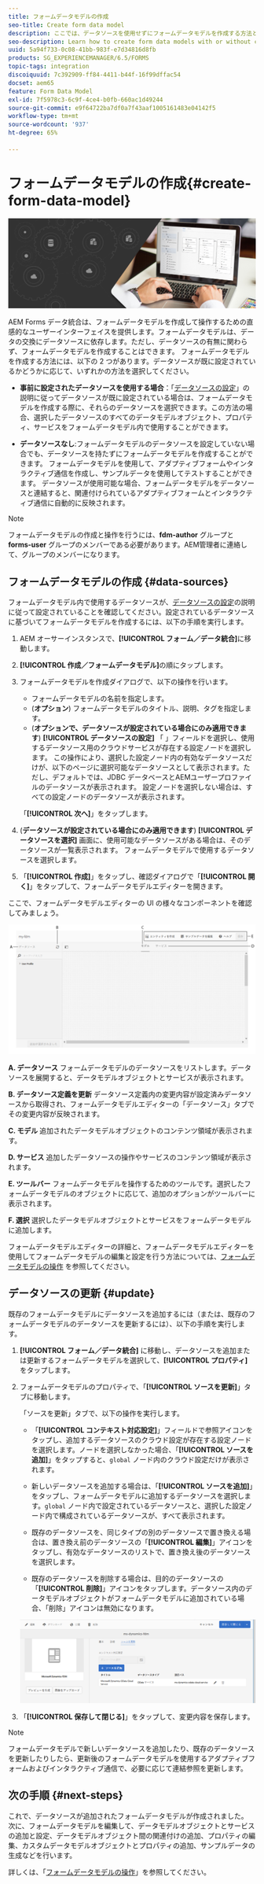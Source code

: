 ```yaml
---
title: フォームデータモデルの作成
seo-title: Create form data model
description: ここでは、データソースを使用せずにフォームデータモデルを作成する方法と、既に設定されているデータソースを使用してフォームデータモデルを作成する方法について説明します。
seo-description: Learn how to create form data models with or without configured data sources.
uuid: 5a94f733-0c08-41bb-983f-e7d34816d8fb
products: SG_EXPERIENCEMANAGER/6.5/FORMS
topic-tags: integration
discoiquuid: 7c392909-ff84-4411-b44f-16f99dffac54
docset: aem65
feature: Form Data Model
exl-id: 7f5978c3-6c9f-4ce4-b0fb-660ac1d49244
source-git-commit: e9f64722ba7df0a7f43aaf1005161483e04142f5
workflow-type: tm+mt
source-wordcount: '937'
ht-degree: 65%

---
```


# フォームデータモデルの作成{#create-form-data-model}

![hero-image](do-not-localize/data-integration.png)

AEM Forms データ統合は、フォームデータモデルを作成して操作するための直感的なユーザーインターフェイスを提供します。フォームデータモデルは、データの交換にデータソースに依存します。ただし、データソースの有無に関わらず、フォームデータモデルを作成することはできます。 フォームデータモデルを作成する方法には、以下の 2 つがあります。データソースが既に設定されているかどうかに応じて、いずれかの方法を選択してください。

* **事前に設定されたデータソースを使用する場合**：「[データソースの設定](../../forms/using/configure-data-sources.md)」の説明に従ってデータソースが既に設定されている場合は、フォームデータモデルを作成する際に、それらのデータソースを選択できます。この方法の場合、選択したデータソースのすべてのデータモデルオブジェクト、プロパティ、サービスをフォームデータモデル内で使用することができます。

* **データソースなし**:フォームデータモデルのデータソースを設定していない場合でも、データソースを持たずにフォームデータモデルを作成することができます。 フォームデータモデルを使用して、アダプティブフォームやインタラクティブ通信を作成し、サンプルデータを使用してテストすることができます。 データソースが使用可能な場合、フォームデータモデルをデータソースと連結すると、関連付けられているアダプティブフォームとインタラクティブ通信に自動的に反映されます。

>[!NOTE]
>
>フォームデータモデルの作成と操作を行うには、**fdm-author** グループと **forms-user** グループのメンバーである必要があります。AEM管理者に連絡して、グループのメンバーになります。

## フォームデータモデルの作成 {#data-sources}

フォームデータモデル内で使用するデータソースが、[データソースの設定](../../forms/using/configure-data-sources.md)の説明に従って設定されていることを確認してください。設定されているデータソースに基づいてフォームデータモデルを作成するには、以下の手順を実行します。

1. AEM オーサーインスタンスで、**[!UICONTROL フォーム／データ統合]**&#x200B;に移動します。
1. **[!UICONTROL 作成／フォームデータモデル]**&#x200B;の順にタップします。
1. フォームデータモデルを作成ダイアログで、以下の操作を行います。

   * フォームデータモデルの名前を指定します。
   * (**オプション**) フォームデータモデルのタイトル、説明、タグを指定します。
   * (**オプションで、データソースが設定されている場合にのみ適用できます**) **[!UICONTROL データソースの設定]** 「 」フィールドを選択し、使用するデータソース用のクラウドサービスが存在する設定ノードを選択します。 この操作により、選択した設定ノード内の有効なデータソースだけが、以下のページに選択可能なデータソースとして表示されます。ただし、デフォルトでは、JDBC データベースとAEMユーザープロファイルのデータソースが表示されます。 設定ノードを選択しない場合は、すべての設定ノードのデータソースが表示されます。

   「**[!UICONTROL 次へ]**」をタップします。

1. (**データソースが設定されている場合にのみ適用できます**) **[!UICONTROL データソースを選択]** 画面に、使用可能なデータソースがある場合は、そのデータソースが一覧表示されます。 フォームデータモデルで使用するデータソースを選択します。
1. 「**[!UICONTROL 作成]**」をタップし、確認ダイアログで「**[!UICONTROL 開く]**」をタップして、フォームデータモデルエディターを開きます。

ここで、フォームデータモデルエディターの UI の様々なコンポーネントを確認してみましょう。

![RESTful サービス、AEM ユーザープロファイル、RDBMS という 3 つのデータソースが含まれているフォームデータモデル](assets/fdm-ui.png)

**A. データソース** フォームデータモデルのデータソースをリストします。データソースを展開すると、データモデルオブジェクトとサービスが表示されます。

**B. データソース定義を更新** データソース定義内の変更内容が設定済みデータソースから取得され、フォームデータモデルエディターの「データソース」タブでその変更内容が反映されます。

**C. モデル** 追加されたデータモデルオブジェクトのコンテンツ領域が表示されます。

**D. サービス** 追加したデータソースの操作やサービスのコンテンツ領域が表示されます。

**E. ツールバー** フォームデータモデルを操作するためのツールです。選択したフォームデータモデルのオブジェクトに応じて、追加のオプションがツールバーに表示されます。

**F. 選択** 選択したデータモデルオブジェクトとサービスをフォームデータモデルに追加します。

フォームデータモデルエディターの詳細と、フォームデータモデルエディターを使用してフォームデータモデルの編集と設定を行う方法については、[フォームデータモデルの操作](../../forms/using/work-with-form-data-model.md) を参照してください。

## データソースの更新 {#update}

既存のフォームデータモデルにデータソースを追加するには（または、既存のフォームデータモデルのデータソースを更新するには）、以下の手順を実行します。

1. **[!UICONTROL フォーム／データ統合]** に移動し、データソースを追加または更新するフォームデータモデルを選択して、**[!UICONTROL プロパティ]** をタップします。
1. フォームデータモデルのプロパティで、「**[!UICONTROL ソースを更新]**」タブに移動します。

   「ソースを更新」タブで、以下の操作を実行します。

   * 「**[!UICONTROL コンテキスト対応設定]**」フィールドで参照アイコンをタップし、追加するデータソースのクラウド設定が存在する設定ノードを選択します。ノードを選択しなかった場合、「**[!UICONTROL ソースを追加]**」をタップすると、`global` ノード内のクラウド設定だけが表示されます。

   * 新しいデータソースを追加する場合は、「**[!UICONTROL ソースを追加]**」をタップし、フォームデータモデルに追加するデータソースを選択します。`global` ノード内で設定されているデータソースと、選択した設定ノード内で構成されているデータソースが、すべて表示されます。

   * 既存のデータソースを、同じタイプの別のデータソースで置き換える場合は、置き換え前のデータソースの「**[!UICONTROL 編集]**」アイコンをタップし、有効なデータソースのリストで、置き換え後のデータソースを選択します。
   * 既存のデータソースを削除する場合は、目的のデータソースの「**[!UICONTROL 削除]**」アイコンをタップします。データソース内のデータモデルオブジェクトがフォームデータモデルに追加されている場合、「削除」アイコンは無効になります。

   ![fdm-properties](assets/fdm-properties.png)

1. 「**[!UICONTROL 保存して閉じる]**」をタップして、変更内容を保存します。

>[!NOTE]
>
>フォームデータモデルで新しいデータソースを追加したり、既存のデータソースを更新したりしたら、更新後のフォームデータモデルを使用するアダプティブフォームおよびインタラクティブ通信で、必要に応じて連結参照を更新します。

## 次の手順 {#next-steps}

これで、データソースが追加されたフォームデータモデルが作成されました。 次に、フォームデータモデルを編集して、データモデルオブジェクトとサービスの追加と設定、データモデルオブジェクト間の関連付けの追加、プロパティの編集、カスタムデータモデルオブジェクトとプロパティの追加、サンプルデータの生成などを行います。

詳しくは、「[フォームデータモデルの操作](../../forms/using/work-with-form-data-model.md)」を参照してください。
